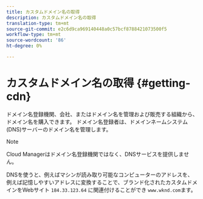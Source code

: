 ```yaml
---
title: カスタムドメイン名の取得
description: カスタムドメイン名の取得
translation-type: tm+mt
source-git-commit: e2c6d9ca969140448a0c57bcf8788421073500f5
workflow-type: tm+mt
source-wordcount: '86'
ht-degree: 0%

---
```



# カスタムドメイン名の取得 {#getting-cdn}

ドメイン名登録機関、会社、またはドメイン名を管理および販売する組織から、ドメイン名を購入できます。 ドメイン名登録者は、ドメインネームシステム(DNS)サーバーのドメイン名を管理します。

>[!NOTE]
>Cloud Managerはドメイン名登録機関ではなく、DNSサービスを提供しません。

DNSを使うと、例えばマシンが読み取り可能なコンピューターのアドレスを、例えば記憶しやすいアドレスに変換することで、ブランド化されたカスタムドメインをWebサイト `184.33.123.64` に関連付けることができ `www.wknd.com`ます。